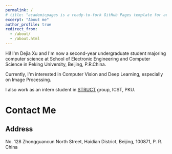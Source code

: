 ```yaml
---
permalink: /
# title: "academicpages is a ready-to-fork GitHub Pages template for academic personal websites"
excerpt: "About me"
author_profile: true
redirect_from: 
  - /about/
  - /about.html
---
```



Hi! I'm Dejia Xu and I'm now a second-year undergraduate student majoring computer science at School of Electronic Engineering and Computer Science in Peking University, Beijing, P.R.China.

Currently, I'm interested in Computer Vision and Deep Learning, especially on Image Processing.
 
I also work as an intern student in [STRUCT](http://www.icst.pku.edu.cn/struct/) group, ICST, PKU.

# Contact Me

## Address

No. 128 Zhongguancun North Street, Haidian District, Beijing, 100871, P. R. China
